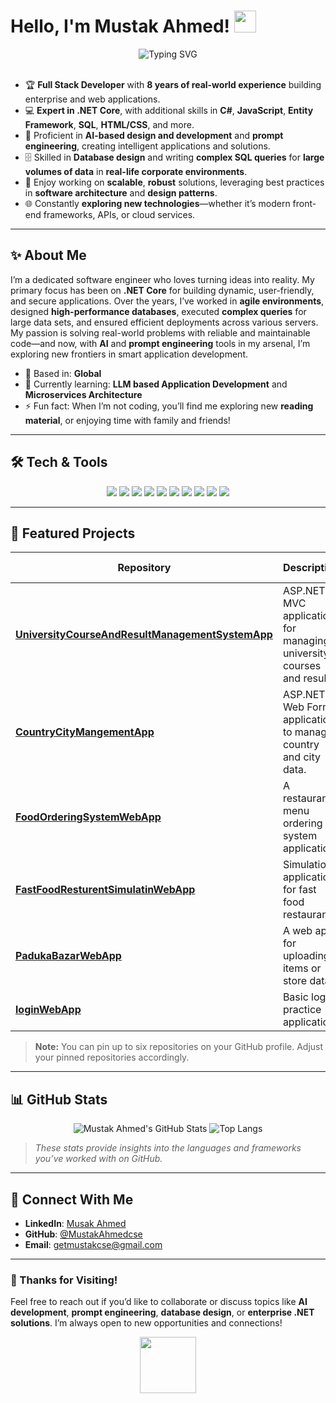 <!-- 
Replace "MustakAhmedcse" with your actual GitHub username if needed.
Place this README.md in a repo named exactly the same as your username. 
-->

# Hello, I'm Mustak Ahmed! <img src="https://media.giphy.com/media/hvRJCLFzcasrR4ia7z/giphy.gif" width="35">

<div align="center">
  <img src="https://readme-typing-svg.demolab.com?font=Fira+Code&size=22&duration=3000&pause=500&center=true&width=435&lines=Full+Stack+Software+Engineer;8+Years+of+Professional+Experience;Expert+in+.NET+Core;AI%2C+Prompting%2C+Database+Enthusiast" alt="Typing SVG" />
</div>

<br />

- 🏆 **Full Stack Developer** with **8 years of real-world experience** building enterprise and web applications.  
- 💻 **Expert in .NET Core**, with additional skills in **C#**, **JavaScript**, **Entity Framework**, **SQL**, **HTML/CSS**, and more.  
- 🤖 Proficient in **AI-based design and development** and **prompt engineering**, creating intelligent applications and solutions.  
- 🗄️ Skilled in **Database design** and writing **complex SQL queries** for **large volumes of data** in **real-life corporate environments**.  
- 🚀 Enjoy working on **scalable**, **robust** solutions, leveraging best practices in **software architecture** and **design patterns**.  
- 🌐 Constantly **exploring new technologies**—whether it’s modern front-end frameworks, APIs, or cloud services.

---

## ✨ About Me

I’m a dedicated software engineer who loves turning ideas into reality. My primary focus has been on **.NET Core** for building dynamic, user-friendly, and secure applications. Over the years, I’ve worked in **agile environments**, designed **high-performance databases**, executed **complex queries** for large data sets, and ensured efficient deployments across various servers. My passion is solving real-world problems with reliable and maintainable code—and now, with **AI** and **prompt engineering** tools in my arsenal, I’m exploring new frontiers in smart application development.

- 📍 Based in: **Global**  
- 🌱 Currently learning: **LLM based Application Development** and **Microservices Architecture**  
- ⚡ Fun fact: When I’m not coding, you’ll find me exploring new **reading material**, or enjoying time with family and friends!

---

## 🛠️ Tech & Tools

<div align="center">
  <img src="https://img.shields.io/badge/.NET%20Framework-512BD4?style=flat&logo=.net&logoColor=white" />
  <img src="https://img.shields.io/badge/C%23-239120?style=flat&logo=c-sharp&logoColor=white" />
  <img src="https://img.shields.io/badge/JavaScript-F7DF1E?style=flat&logo=javascript&logoColor=black" />
  <img src="https://img.shields.io/badge/SQL-CC2927?style=flat&logo=microsoft%20sql%20server&logoColor=white" />
  <img src="https://img.shields.io/badge/Entity%20Framework-512BD4?style=flat&logo=.net&logoColor=white" />
  <img src="https://img.shields.io/badge/HTML5-E34F26?style=flat&logo=html5&logoColor=white" />
  <img src="https://img.shields.io/badge/CSS3-1572B6?style=flat&logo=css3&logoColor=white" />
  <img src="https://img.shields.io/badge/Git-F05032?style=flat&logo=git&logoColor=white" />
  <img src="https://img.shields.io/badge/Prompt%20Engineering-4285F4?style=flat&logo=google&logoColor=white" />
  <img src="https://img.shields.io/badge/AI%20Development-FF6F00?style=flat&logo=google%20cloud&logoColor=white" />
</div>

---

## 📌 Featured Projects

| Repository | Description | Tech Stack |
|------------|------------|------------|
| [**UniversityCourseAndResultManagementSystemApp**](https://github.com/MustakAhmedcse/UniversityCourseAndResultManagementSystemApp) | ASP.NET MVC application for managing university courses and results. | `.NET MVC`, `C#`, `SQL` |
| [**CountryCityMangementApp**](https://github.com/MustakAhmedcse/CountryCityMangementApp) | ASP.NET Web Form application to manage country and city data. | `ASP.NET`, `JavaScript`, `SQL` |
| [**FoodOrderingSystemWebApp**](https://github.com/MustakAhmedcse/FoodOrderingSystemWebApp) | A restaurant menu ordering system application. | `.NET MVC`, `JavaScript`, `SQL` |
| [**FastFoodResturentSimulatinWebApp**](https://github.com/MustakAhmedcse/FastFoodResturentSimulatinWebApp) | Simulation application for fast food restaurants. | `ASP.NET`, `JavaScript` |
| [**PadukaBazarWebApp**](https://github.com/MustakAhmedcse/PadukaBazarWebApp) | A web app for uploading items or store data. | `.NET MVC`, `SQL` |
| [**loginWebApp**](https://github.com/MustakAhmedcse/loginWebApp) | Basic login practice application. | `.NET MVC`, `CSS` |

> **Note:** You can pin up to six repositories on your GitHub profile. Adjust your pinned repositories accordingly.

---

## 📊 GitHub Stats

<div align="center">

![Mustak Ahmed's GitHub Stats](https://github-readme-stats.vercel.app/api?username=MustakAhmedcse&show_icons=true&theme=radical)
![Top Langs](https://github-readme-stats.vercel.app/api/top-langs/?username=MustakAhmedcse&layout=compact&theme=radical)

</div>

> _These stats provide insights into the languages and frameworks you’ve worked with on GitHub._

---

## 🤝 Connect With Me

- **LinkedIn**: [Musak Ahmed](https://www.linkedin.com/in/mustak-ahmed-2b70aaa4/)  
- **GitHub**: [@MustakAhmedcse](https://github.com/MustakAhmedcse)  
- **Email**: [getmustakcse@gmail.com](mailto:getmustakcse@gmail.com)  

---

### 🤗 Thanks for Visiting!

Feel free to reach out if you’d like to collaborate or discuss topics like **AI development**, **prompt engineering**, **database design**, or **enterprise .NET solutions**. I’m always open to new opportunities and connections!

<p align="center">
  <img src="https://media.giphy.com/media/jTNG3RF6EwbkpD4LZx/giphy.gif" width="90">
</p>
